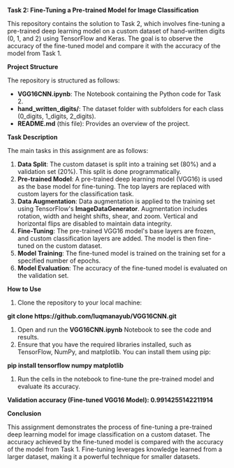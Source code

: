 <p><strong>Task 2: Fine-Tuning a Pre-trained Model for Image Classification</strong></p><p>This repository contains the solution to Task 2, which involves fine-tuning a pre-trained deep learning model on a custom dataset of hand-written digits (0, 1, and 2) using TensorFlow and Keras. The goal is to observe the accuracy of the fine-tuned model and compare it with the accuracy of the model from Task 1.</p><p><strong>Project Structure</strong></p><p>The repository is structured as follows:</p><ul><li><strong>VGG16CNN.ipynb</strong>: The Notebook containing the Python code for Task 2.</li><li><strong>hand_written_digits/</strong>: The dataset folder with subfolders for each class (0_digits, 1_digits, 2_digits).</li><li><strong>README.md</strong> (this file): Provides an overview of the project.</li></ul><p><strong>Task Description</strong></p><p>The main tasks in this assignment are as follows:</p><ol><li><strong>Data Split</strong>: The custom dataset is split into a training set (80%) and a validation set (20%). This split is done programmatically.</li><li><strong>Pre-trained Model</strong>: A pre-trained deep learning model (VGG16) is used as the base model for fine-tuning. The top layers are replaced with custom layers for the classification task.</li><li><strong>Data Augmentation</strong>: Data augmentation is applied to the training set using TensorFlow's <strong>ImageDataGenerator</strong>. Augmentation includes rotation, width and height shifts, shear, and zoom. Vertical and horizontal flips are disabled to maintain data integrity.</li><li><strong>Fine-Tuning</strong>: The pre-trained VGG16 model's base layers are frozen, and custom classification layers are added. The model is then fine-tuned on the custom dataset.</li><li><strong>Model Training</strong>: The fine-tuned model is trained on the training set for a specified number of epochs.</li><li><strong>Model Evaluation</strong>: The accuracy of the fine-tuned model is evaluated on the validation set.</li></ol><p><strong>How to Use</strong></p><ol><li>Clone the repository to your local machine:</li></ol><p><strong>git clone https://github.com/luqmanayub/VGG16CNN.git&nbsp;</strong></p><ol><li>Open and run the&nbsp;<strong>VGG16CNN.ipynb</strong> Notebook to see the code and results.</li><li>Ensure that you have the required libraries installed, such as TensorFlow, NumPy, and matplotlib. You can install them using pip:</li></ol><p><strong>pip install tensorflow numpy matplotlib&nbsp;</strong></p><ol><li>Run the cells in the notebook to fine-tune the pre-trained model and evaluate its accuracy.</li></ol><p><strong>Validation accuracy (Fine-tuned VGG16 Model): 0.9914255142211914</strong></p><p><strong>Conclusion</strong></p><p>This assignment demonstrates the process of fine-tuning a pre-trained deep learning model for image classification on a custom dataset. The accuracy achieved by the fine-tuned model is compared with the accuracy of the model from Task 1. Fine-tuning leverages knowledge learned from a larger dataset, making it a powerful technique for smaller datasets.</p>
